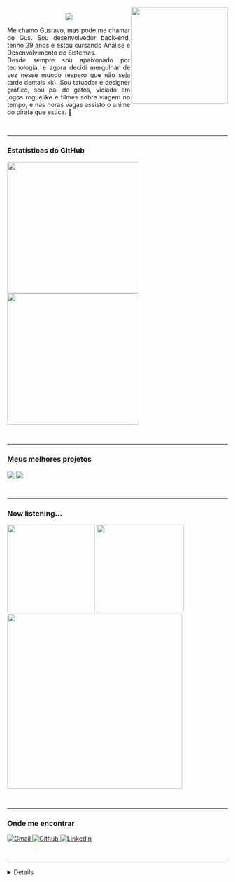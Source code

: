 <img align="right" height="220" src="https://github.com/GusBuz/GusBuz/assets/116600311/3acc4a62-3c11-4413-a597-b26c983a0e4f">


<p align="center">
    <img src="https://readme-typing-svg.demolab.com?font=Fira+Code&pause=1000&color=C691E9&center=true&vCenter=true&width=435&lines=Ol%C3%A1!+Pode+me+chamar+de+Gus+%3A)">
    <p align="justify">Me chamo Gustavo, mas pode me chamar de Gus. Sou desenvolvedor back-end, tenho 29 anos e estou cursando Análise e Desenvolvimento de Sistemas.<br>  
        Desde sempre sou apaixonado por tecnologia, e agora decidi mergulhar de vez nesse mundo (espero que não seja tarde demais kk). Sou tatuador e designer gráfico, sou pai de gatos, viciado em jogos roguelike e filmes sobre viagem no tempo, e nas horas vagas assisto o anime do pirata que estica. 👒
    </p>
</p>

<br><hr>
<h3 align="left">Estatísticas do GitHub</h3>
<img align="center" width="300" src="https://github-readme-stats.vercel.app/api/top-langs/?username=GusBuz&hide_progress=false&theme=material-palenight&layout=compact" /><img align="center" width="300" src="https://github-readme-stats.vercel.app/api?username=GusBuz&show_icons=true&theme=material-palenight&rank_icon=github&hide_rank=true"> 

<br><hr>
<h3 align="left">Meus melhores projetos</h3>
<img align="center" src="https://github-readme-stats.vercel.app/api/pin/?username=GusBuz&repo=capri_hotel&theme=material-palenight" />
<img align="center" src="https://github-readme-stats.vercel.app/api/pin/?username=GusBuz&repo=Conversor-ONE&theme=material-palenight" />

<br><hr>
<h3 align="left">Now listening...</h3>
<img width="200" src="https://github.com/GusBuz/GusBuz/assets/116600311/31da754a-a4f6-4eab-ba16-315de73235e7">
<img width="200" src="https://github.com/GusBuz/GusBuz/assets/116600311/31da754a-a4f6-4eab-ba16-315de73235e7">
<img width="400" src="https://spotify-recently-played-readme.vercel.app/api?user=sufzinha&count=7">


<br><hr>
<h3 align="left">Onde me encontrar</h3>
<p>
<a href="mailto:gubuzana@gmail.com" target="_blank"><img alt="Gmail" src="https://img.shields.io/badge/gmail-EA4335.svg?&style=for-the-badge&logo=gmail&logoColor=white" />
<a href="https://github.com/GusBuz" target="_blank"><img alt="Github" src="https://img.shields.io/badge/GitHub-181717.svg?&style=for-the-badge&logo=Github&logoColor=white" />
<a href="https://www.linkedin.com/in/gusbuzana/" target="_blank"><img alt="LinkedIn" src="https://img.shields.io/badge/linkedin-0A66C2.svg?&style=for-the-badge&logo=linkedin&logoColor=white" />
</p>

<br><hr>
<details align="left">
  <summary>Créditos</summary>
    
  - Badges: <a href="https://shields.io/">shields.io</a><br>

  - GitHub README Stats: <a href="https://github.com/anuraghazra/github-readme-stats">anuraghazra</a>

  - GIF's: <a href="https://giphy.com/">Giphy</a>

  - Spotify API: <a href="https://spotify-recently-played-readme.vercel.app/">Spotify Vercel App</a>
</details>


